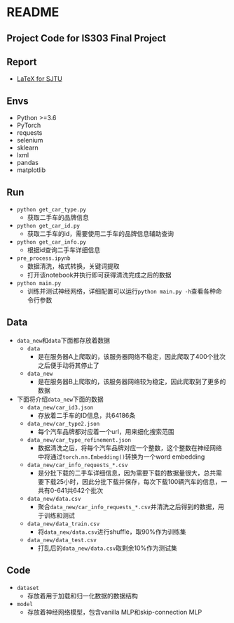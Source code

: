 # README
## Project Code for IS303 Final Project
## Report
- [LaTeX for SJTU](https://latex.sjtu.edu.cn/read/zhdcfcgndpzv)
## Envs
- Python >=3.6
- PyTorch
- requests
- selenium
- sklearn
- lxml
- pandas
- matplotlib
## Run
- `python get_car_type.py`
  - 获取二手车的品牌信息
- `python get_car_id.py`
  - 获取二手车的id，需要使用二手车的品牌信息辅助查询
- `python get_car_info.py`
  - 根据id查询二手车详细信息
- `pre_process.ipynb`
  - 数据清洗，格式转换，关键词提取
  - 打开该notebook并执行即可获得清洗完成之后的数据
- `python main.py`
  - 训练并测试神经网络，详细配置可以运行`python main.py -h`查看各种命令行参数

## Data
- `data_new`和`data`下面都存放着数据
  - `data`
    - 是在服务器A上爬取的，该服务器网络不稳定，因此爬取了400个批次之后便手动将其停止了
  - `data_new`
    - 是在服务器B上爬取的，该服务器网络较为稳定，因此爬取到了更多的数据
- 下面将介绍`data_new`下面的数据
  - `data_new/car_id3.json`
    - 存放着二手车的ID信息，共64186条
  - `data_new/car_type2.json`
    - 每个汽车品牌都对应着一个url，用来细化搜索范围
  - `data_new/car_type_refinement.json`
    - 数据清洗之后，将每个汽车品牌对应一个整数，这个整数在神经网络中将通过`torch.nn.Embedding()`转换为一个word embedding
  - `data_new/car_info_requests_*.csv`
    - 是分批下载的二手车详细信息，因为需要下载的数据量很大，总共需要下载25小时，因此分批下载并保存，每次下载100辆汽车的信息，一共有0-641共642个批次
  - `data_new/data.csv`
    - 聚合`data_new/car_info_requests_*.csv`并清洗之后得到的数据，用于训练和测试
  - `data_new/data_train.csv`
    - 将`data_new/data.csv`进行shuffle，取90%作为训练集
  - `data_new/data_test.csv`
    - 打乱后的`data_new/data.csv`取剩余10%作为测试集

## Code
- `dataset`
  - 存放着用于加载和归一化数据的数据结构
- `model`
  - 存放着神经网络模型，包含vanilla MLP和skip-connection MLP